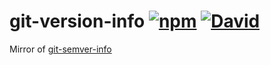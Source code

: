 # git-version-info  [![npm](https://img.shields.io/npm/v/git-version-info.svg?style=flat-square)](https://www.npmjs.com/package/git-version-info) [![David](https://img.shields.io/david/realb0t/git-version-info.svg?style=flat-square)](https://www.npmjs.com/package/git-version-info)

Mirror of [git-semver-info](https://github.com/git-semver/git-semver-info)
